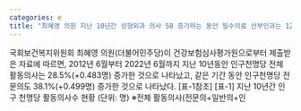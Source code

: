 ```yaml
---
categories: e
title: "최혜영 의원 지난 10년간 성형외과 의사 58 증가하는 동안 필수의료 산부인과는 12 증가"
---
```

국회보건복지위원회 최혜영 의원(더불어민주당)이 건강보험심사평가원으로부터 제출받은 자료에 따르면, 2012년 6월부터 2022년 6월까지 지난 10년동안 인구천명당 전체 활동의사는 28.5%(+0.483명) 증가한 것으로 나타났고, 같은 기간 동안 인구천명당 전문의도 38.1%(+0.499명) 증가한 것으로 나타났다. [표-1참조] [표-1] 지난 10년간 인구 천명당 활동의사수 현황 (단위: 명)																																																											※전체 활동의사(전문의+일반의+인